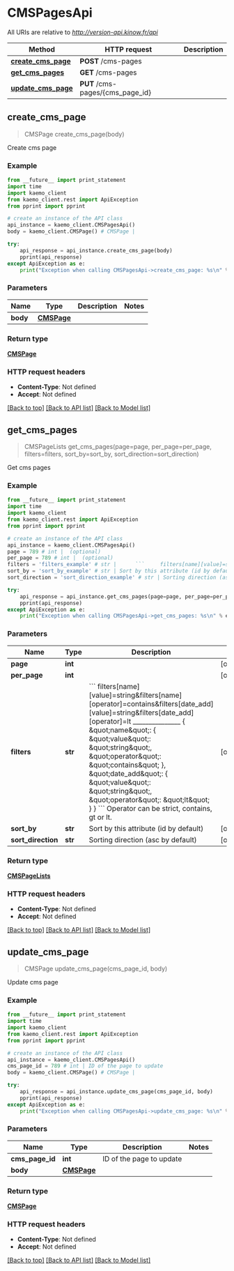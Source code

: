# CMSPagesApi

All URIs are relative to *http://version-api.kinow.fr/api*

Method | HTTP request | Description
------------- | ------------- | -------------
[**create_cms_page**](#create_cms_page) | **POST** /cms-pages | 
[**get_cms_pages**](#get_cms_pages) | **GET** /cms-pages | 
[**update_cms_page**](#update_cms_page) | **PUT** /cms-pages/{cms_page_id} | 


## **create_cms_page**
> CMSPage create_cms_page(body)



Create cms page

### Example 
```python
from __future__ import print_statement
import time
import kaemo_client
from kaemo_client.rest import ApiException
from pprint import pprint

# create an instance of the API class
api_instance = kaemo_client.CMSPagesApi()
body = kaemo_client.CMSPage() # CMSPage | 

try: 
    api_response = api_instance.create_cms_page(body)
    pprint(api_response)
except ApiException as e:
    print("Exception when calling CMSPagesApi->create_cms_page: %s\n" % e)
```

### Parameters

Name | Type | Description  | Notes
------------- | ------------- | ------------- | -------------
 **body** | [**CMSPage**](#CMSPage)|  | 

### Return type

[**CMSPage**](#CMSPage)

### HTTP request headers

 - **Content-Type**: Not defined
 - **Accept**: Not defined

[[Back to top]](#) [[Back to API list]](#documentation-for-api-endpoints) [[Back to Model list]](#documentation-for-models)

## **get_cms_pages**
> CMSPageLists get_cms_pages(page=page, per_page=per_page, filters=filters, sort_by=sort_by, sort_direction=sort_direction)



Get cms pages

### Example 
```python
from __future__ import print_statement
import time
import kaemo_client
from kaemo_client.rest import ApiException
from pprint import pprint

# create an instance of the API class
api_instance = kaemo_client.CMSPagesApi()
page = 789 # int |  (optional)
per_page = 789 # int |  (optional)
filters = 'filters_example' # str |      ```     filters[name][value]=string&filters[name][operator]=contains&filters[date_add][value]=string&filters[date_add][operator]=lt     _______________      {     \"name\": {     \"value\": \"string\",     \"operator\": \"contains\"     },     \"date_add\": {     \"value\": \"string\",     \"operator\": \"lt\"     }     } ```     Operator can be strict, contains, gt or lt. (optional)
sort_by = 'sort_by_example' # str | Sort by this attribute (id by default) (optional)
sort_direction = 'sort_direction_example' # str | Sorting direction (asc by default) (optional)

try: 
    api_response = api_instance.get_cms_pages(page=page, per_page=per_page, filters=filters, sort_by=sort_by, sort_direction=sort_direction)
    pprint(api_response)
except ApiException as e:
    print("Exception when calling CMSPagesApi->get_cms_pages: %s\n" % e)
```

### Parameters

Name | Type | Description  | Notes
------------- | ------------- | ------------- | -------------
 **page** | **int**|  | [optional] 
 **per_page** | **int**|  | [optional] 
 **filters** | **str**|      &#x60;&#x60;&#x60;     filters[name][value]&#x3D;string&amp;filters[name][operator]&#x3D;contains&amp;filters[date_add][value]&#x3D;string&amp;filters[date_add][operator]&#x3D;lt     _______________      {     \&quot;name\&quot;: {     \&quot;value\&quot;: \&quot;string\&quot;,     \&quot;operator\&quot;: \&quot;contains\&quot;     },     \&quot;date_add\&quot;: {     \&quot;value\&quot;: \&quot;string\&quot;,     \&quot;operator\&quot;: \&quot;lt\&quot;     }     } &#x60;&#x60;&#x60;     Operator can be strict, contains, gt or lt. | [optional] 
 **sort_by** | **str**| Sort by this attribute (id by default) | [optional] 
 **sort_direction** | **str**| Sorting direction (asc by default) | [optional] 

### Return type

[**CMSPageLists**](#CMSPageLists)

### HTTP request headers

 - **Content-Type**: Not defined
 - **Accept**: Not defined

[[Back to top]](#) [[Back to API list]](#documentation-for-api-endpoints) [[Back to Model list]](#documentation-for-models)

## **update_cms_page**
> CMSPage update_cms_page(cms_page_id, body)



Update cms page

### Example 
```python
from __future__ import print_statement
import time
import kaemo_client
from kaemo_client.rest import ApiException
from pprint import pprint

# create an instance of the API class
api_instance = kaemo_client.CMSPagesApi()
cms_page_id = 789 # int | ID of the page to update
body = kaemo_client.CMSPage() # CMSPage | 

try: 
    api_response = api_instance.update_cms_page(cms_page_id, body)
    pprint(api_response)
except ApiException as e:
    print("Exception when calling CMSPagesApi->update_cms_page: %s\n" % e)
```

### Parameters

Name | Type | Description  | Notes
------------- | ------------- | ------------- | -------------
 **cms_page_id** | **int**| ID of the page to update | 
 **body** | [**CMSPage**](#CMSPage)|  | 

### Return type

[**CMSPage**](#CMSPage)

### HTTP request headers

 - **Content-Type**: Not defined
 - **Accept**: Not defined

[[Back to top]](#) [[Back to API list]](#documentation-for-api-endpoints) [[Back to Model list]](#documentation-for-models)

